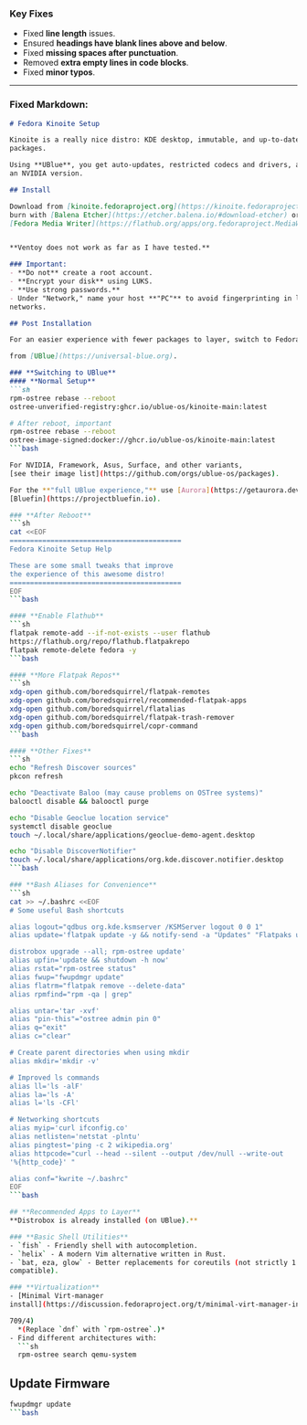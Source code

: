 ### **Key Fixes**
- Fixed **line length** issues.
- Ensured **headings have blank lines above and below**.
- Fixed **missing spaces after punctuation**.
- Removed **extra empty lines in code blocks**.
- Fixed **minor typos**.

---

### **Fixed Markdown:**
```markdown
# Fedora Kinoite Setup

Kinoite is a really nice distro: KDE desktop, immutable, and up-to-date Fedora 
packages.

Using **UBlue**, you get auto-updates, restricted codecs and drivers, and even 
an NVIDIA version.

## Install

Download from [kinoite.fedoraproject.org](https://kinoite.fedoraproject.org),  
burn with [Balena Etcher](https://etcher.balena.io/#download-etcher) or  
[Fedora Media Writer](https://flathub.org/apps/org.fedoraproject.MediaWriter).  


**Ventoy does not work as far as I have tested.**  

### Important:
- **Do not** create a root account.
- **Encrypt your disk** using LUKS.
- **Use strong passwords.**
- Under "Network," name your host **"PC"** to avoid fingerprinting in local 
networks.

## Post Installation

For an easier experience with fewer packages to layer, switch to Fedora Kinoite 

from [UBlue](https://universal-blue.org).

### **Switching to UBlue**
#### **Normal Setup**
```sh
rpm-ostree rebase --reboot 
ostree-unverified-registry:ghcr.io/ublue-os/kinoite-main:latest

# After reboot, important
rpm-ostree rebase --reboot 
ostree-image-signed:docker://ghcr.io/ublue-os/kinoite-main:latest
```bash

For NVIDIA, Framework, Asus, Surface, and other variants,  
[see their image list](https://github.com/orgs/ublue-os/packages).

For the **"full UBlue experience,"** use [Aurora](https://getaurora.dev) or 
[Bluefin](https://projectbluefin.io).

### **After Reboot**
```sh
cat <<EOF
==========================================
Fedora Kinoite Setup Help

These are some small tweaks that improve
the experience of this awesome distro!
==========================================
EOF
```bash

#### **Enable Flathub**
```sh
flatpak remote-add --if-not-exists --user flathub 
https://flathub.org/repo/flathub.flatpakrepo
flatpak remote-delete fedora -y
```bash

#### **More Flatpak Repos**
```sh
xdg-open github.com/boredsquirrel/flatpak-remotes
xdg-open github.com/boredsquirrel/recommended-flatpak-apps
xdg-open github.com/boredsquirrel/flatalias
xdg-open github.com/boredsquirrel/flatpak-trash-remover
xdg-open github.com/boredsquirrel/copr-command
```bash

#### **Other Fixes**
```sh
echo "Refresh Discover sources"
pkcon refresh

echo "Deactivate Baloo (may cause problems on OSTree systems)"
balooctl disable && balooctl purge

echo "Disable Geoclue location service"
systemctl disable geoclue
touch ~/.local/share/applications/geoclue-demo-agent.desktop

echo "Disable DiscoverNotifier"
touch ~/.local/share/applications/org.kde.discover.notifier.desktop
```bash

### **Bash Aliases for Convenience**
```sh
cat >> ~/.bashrc <<EOF
# Some useful Bash shortcuts

alias logout="qdbus org.kde.ksmserver /KSMServer logout 0 0 1"
alias update='flatpak update -y && notify-send -a "Updates" "Flatpaks updated"; 

distrobox upgrade --all; rpm-ostree update'
alias upfin='update && shutdown -h now'
alias rstat="rpm-ostree status"
alias fwup="fwupdmgr update"
alias flatrm="flatpak remove --delete-data"
alias rpmfind="rpm -qa | grep"

alias untar='tar -xvf'
alias "pin-this"="ostree admin pin 0"
alias q="exit"
alias c="clear"

# Create parent directories when using mkdir
alias mkdir='mkdir -v'

# Improved ls commands
alias ll='ls -alF'
alias la='ls -A'
alias l='ls -CFl'

# Networking shortcuts
alias myip='curl ifconfig.co'
alias netlisten='netstat -plntu'
alias pingtest='ping -c 2 wikipedia.org'
alias httpcode="curl --head --silent --output /dev/null --write-out 
'%{http_code}' "

alias conf="kwrite ~/.bashrc"
EOF
```bash

## **Recommended Apps to Layer**
**Distrobox is already installed (on UBlue).**

### **Basic Shell Utilities**
- `fish` - Friendly shell with autocompletion.
- `helix` - A modern Vim alternative written in Rust.
- `bat, eza, glow` - Better replacements for coreutils (not strictly 1:1 
compatible).

### **Virtualization**
- [Minimal Virt-manager 
install](https://discussion.fedoraproject.org/t/minimal-virt-manager-install/119

709/4)  
  *(Replace `dnf` with `rpm-ostree`.)*
- Find different architectures with:
  ```sh
  rpm-ostree search qemu-system
  ```

## **Update Firmware**
```sh
fwupdmgr update
```bash